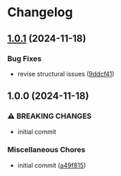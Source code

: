 # Changelog

## [1.0.1](https://github.com/dy0gu/mattermost-plugin-freemium/compare/v1.0.0...v1.0.1) (2024-11-18)


### Bug Fixes

* revise structural issues ([9ddcf41](https://github.com/dy0gu/mattermost-plugin-freemium/commit/9ddcf411ee7cd253715ffc00981a860b3551ab9c))

## 1.0.0 (2024-11-18)


### ⚠ BREAKING CHANGES

* initial commit

### Miscellaneous Chores

* initial commit ([a49f815](https://github.com/dy0gu/mattermost-plugin-freemium/commit/a49f815248f78f843722507dcdf915031368c5c6))

